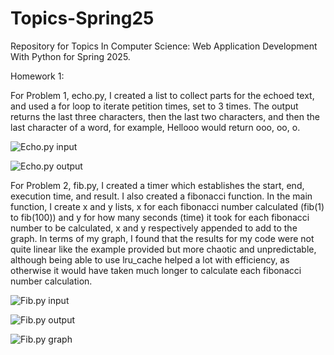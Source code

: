 # Topics-Spring25
Repository for Topics In Computer Science: Web Application Development With Python for Spring 2025.

Homework 1:

For Problem 1, echo.py, I created a list to collect parts for the echoed text, and used a for loop to iterate petition times, set to 3 times. The output returns the last three characters, then the last two characters, and then the last character of a word, for example, Hellooo would return ooo, oo, o.

![Echo.py input](https://github.com/mescobarbrenes/Topics-Spring25/blob/main/images_hw1/echo_image_1.png?raw=true)

![Echo.py output](https://github.com/mescobarbrenes/Topics-Spring25/blob/main/images_hw1/echo_image_2.png?raw=true)

For Problem 2, fib.py, I created a timer which establishes the start, end, execution time, and result. I also created a fibonacci function. In the main function, I create x and y lists, x for each fibonacci number calculated (fib(1) to fib(100)) and y for how many seconds (time) it took for each fibonacci number to be calculated, x and y respectively appended to add to the graph. In terms of my graph, I found that the results for my code were not quite linear like the example provided but more chaotic and unpredictable, although being able to use lru_cache helped a lot with efficiency, as otherwise it would have taken much longer to calculate each fibonacci number calculation.

![Fib.py input](https://github.com/mescobarbrenes/Topics-Spring25/blob/main/images_hw1/fib_image_1.png?raw=true)

![Fib.py output](https://github.com/mescobarbrenes/Topics-Spring25/blob/main/images_hw1/fib_image_2.png?raw=true)

![Fib.py graph](https://github.com/mescobarbrenes/Topics-Spring25/blob/main/images_hw1/fib_graph.png?raw=true)
